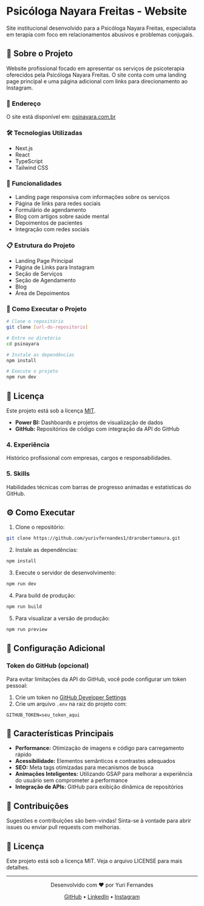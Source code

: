 # Psicóloga Nayara Freitas - Website

Site institucional desenvolvido para a Psicóloga Nayara Freitas, especialista em terapia com foco em relacionamentos abusivos e problemas conjugais.

## 🚀 Sobre o Projeto

Website profissional focado em apresentar os serviços de psicoterapia oferecidos pela Psicóloga Nayara Freitas. O site conta com uma landing page principal e uma página adicional com links para direcionamento ao Instagram.

### 📍 Endereço

O site está disponível em: [psinayara.com.br](https://psinayara.com.br)

### 🛠️ Tecnologias Utilizadas

- Next.js
- React
- TypeScript
- Tailwind CSS

### 📱 Funcionalidades

- Landing page responsiva com informações sobre os serviços
- Página de links para redes sociais
- Formulário de agendamento
- Blog com artigos sobre saúde mental
- Depoimentos de pacientes
- Integração com redes sociais

### 📋 Estrutura do Projeto

- Landing Page Principal
- Página de Links para Instagram
- Seção de Serviços
- Seção de Agendamento
- Blog
- Área de Depoimentos

### 🔄 Como Executar o Projeto

```bash
# Clone o repositório
git clone [url-do-repositorio]

# Entre no diretório
cd psinayara

# Instale as dependências
npm install

# Execute o projeto
npm run dev
```

## 📝 Licença

Este projeto está sob a licença [MIT](LICENSE).
- **Power BI:** Dashboards e projetos de visualização de dados
- **GitHub:** Repositórios de código com integração da API do GitHub

### 4. Experiência
Histórico profissional com empresas, cargos e responsabilidades.

### 5. Skills
Habilidades técnicas com barras de progresso animadas e estatísticas do GitHub.

## ⚙️ Como Executar

1. Clone o repositório:
```bash
git clone https://github.com/yurivfernandes1/drarobertamoura.git
```

2. Instale as dependências:
```bash
npm install
```

3. Execute o servidor de desenvolvimento:
```bash
npm run dev
```

4. Para build de produção:
```bash
npm run build
```

5. Para visualizar a versão de produção:
```bash
npm run preview
```

## 🔧 Configuração Adicional

### Token do GitHub (opcional)
Para evitar limitações da API do GitHub, você pode configurar um token pessoal:

1. Crie um token no [GitHub Developer Settings](https://github.com/settings/tokens)
2. Crie um arquivo `.env` na raiz do projeto com:
```
GITHUB_TOKEN=seu_token_aqui
```

## 📝 Características Principais

- **Performance:** Otimização de imagens e código para carregamento rápido
- **Acessibilidade:** Elementos semânticos e contrastes adequados
- **SEO:** Meta tags otimizadas para mecanismos de busca
- **Animações Inteligentes:** Utilizando GSAP para melhorar a experiência do usuário sem comprometer a performance
- **Integração de APIs:** GitHub para exibição dinâmica de repositórios

## 🤝 Contribuições

Sugestões e contribuições são bem-vindas! Sinta-se à vontade para abrir issues ou enviar pull requests com melhorias.

## 📄 Licença

Este projeto está sob a licença MIT. Veja o arquivo LICENSE para mais detalhes.

---

<div align="center">
  <p>Desenvolvido com ❤️ por Yuri Fernandes</p>
  <p>
    <a href="https://github.com/yurivfernandes1" target="_blank">GitHub</a> •
    <a href="https://www.linkedin.com/in/yurianalistabi" target="_blank">LinkedIn</a> •
    <a href="https://www.instagram.com/yurivfernandes1" target="_blank">Instagram</a>
  </p>
</div>
